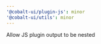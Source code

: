 ```yaml
---
'@cobalt-ui/plugin-js': minor
'@cobalt-ui/utils': minor
---
```


Allow JS plugin output to be nested
